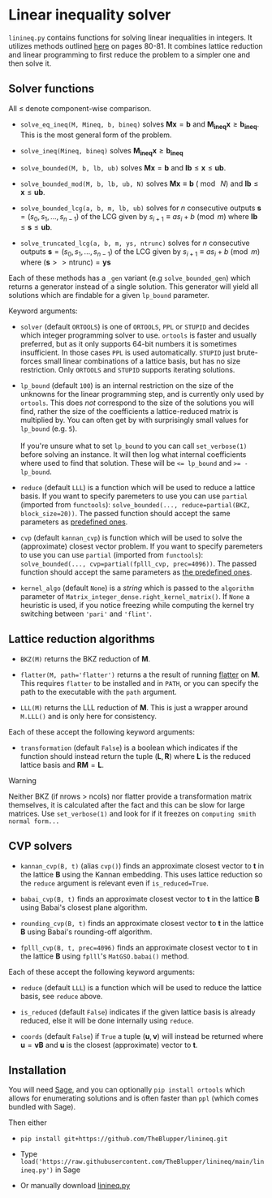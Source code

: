 # Linear inequality solver

`linineq.py` contains functions for solving linear inequalities in integers. It utilizes methods outlined [here](https://library.wolfram.com/infocenter/Books/8502/AdvancedAlgebra.pdf) on pages 80-81. It combines lattice reduction and linear programming to first reduce the problem to a simpler one and then solve it.

## Solver functions
All $\le$ denote component-wise comparison.

 - `solve_eq_ineq(M, Mineq, b, bineq)` solves $\mathbf{Mx} = \mathbf{b}$ and $\mathbf{M_{ineq}x} \ge \mathbf{b_{ineq}}$. This is the most general form of the problem.

 - `solve_ineq(Mineq, bineq)` solves $\mathbf{M_{ineq}x} \ge \mathbf{b_{ineq}}$

 - `solve_bounded(M, b, lb, ub)` solves $\mathbf{Mx} = \mathbf{b}$ and $\mathbf{lb} \le \mathbf{x} \le \mathbf{ub}$.

 - `solve_bounded_mod(M, b, lb, ub, N)` solves $\mathbf{Mx} \equiv \mathbf{b}\ (\bmod{\ N})$ and $\mathbf{lb} \le \mathbf{x} \le \mathbf{ub}$.

 - `solve_bounded_lcg(a, b, m, lb, ub)` solves for $n$ consecutive outputs $\mathbf{s}=(s_0, s_1, ..., s_{n-1})$ of the LCG given by $s_{i+1} \equiv a s_i + b \pmod{m}$ where $\mathbf{lb} \le \mathbf{s} \le \mathbf{ub}$.

 - `solve_truncated_lcg(a, b, m, ys, ntrunc)` solves for $n$ consecutive outputs $\mathbf{s}=(s_0, s_1, ..., s_{n-1})$ of the LCG given by $s_{i+1} \equiv a s_i + b \pmod{m}$ where $(\mathbf{s}>>\mathrm{ntrunc}) = \mathbf{ys}$

Each of these methods has a `_gen` variant (e.g `solve_bounded_gen`) which returns a generator instead of a single solution. This generator will yield all solutions which are findable for a given `lp_bound` parameter.

Keyword arguments:

 - `solver` (default `ORTOOLS`) is one of `ORTOOLS`, `PPL` or `STUPID` and decides which integer programming solver to use. `ortools` is faster and usually preferred, but as it only supports 64-bit numbers it is sometimes insufficient. In those cases `PPL` is used automatically. `STUPID` just brute-forces small linear combinations of a lattice basis, but has no size restriction. Only `ORTOOLS` and `STUPID` supports iterating solutions.

 - `lp_bound` (default `100`) is an internal restriction on the size of the unknowns for the linear programming step, and is currently only used by `ortools`. This does *not* correspond to the size of the solutions you will find, rather the size of the coefficients a lattice-reduced matrix is multiplied by. You can often get by with surprisingly small values for `lp_bound` (e.g. `5`).<br><br>
 If you're unsure what to set `lp_bound` to you can call `set_verbose(1)` before solving an instance. It will then log what internal coefficients where used to find that solution. These will be `<= lp_bound` and `>= -lp_bound`.

 - `reduce` (default `LLL`) is a function which will be used to reduce a lattice basis. If you want to specify paremeters to use you can use `partial` (imported from `functools`): `solve_bounded(..., reduce=partial(BKZ, block_size=20))`. The passed function should accept the same parameters as [predefined ones](#lattice-reduction-algorithms).

 - `cvp` (default `kannan_cvp`) is function which will be used to solve the (approximate) closest vector problem. If you want to specify paremeters to use you can use `partial` (imported from `functools`): `solve_bounded(..., cvp=partial(fplll_cvp, prec=4096))`. The passed function should accept the same parameters as [the predefined ones](#cvp-solvers).
 
 - `kernel_algo` (default `None`) is a *string* which is passed to the `algorithm` parameter of `Matrix_integer_dense.right_kernel_matrix()`. If `None` a heuristic is used, if you notice freezing while computing the kernel try switching between `'pari'` and `'flint'`.

## Lattice reduction algorithms
 - `BKZ(M)` returns the BKZ reduction of $\mathbf{M}$.

 - `flatter(M, path='flatter')` returns a the result of running [flatter](https://github.com/keeganryan/flatter) on $\mathbf{M}$. This requires `flatter` to be installed and in `PATH`, or you can specify the path to the executable with the `path` argument.

 - `LLL(M)` returns the LLL reduction of $\mathbf{M}$. This is just a wrapper around `M.LLL()` and is only here for consistency.

Each of these accept the following keyword arguments:
 - `transformation` (default `False`) is a boolean which indicates if the function should instead return the tuple $(\mathbf{L}, \mathbf{R})$ where $\mathbf{L}$ is the reduced lattice basis and $\mathbf{R M} = \mathbf{L}$.

> [!WARNING]
> Neither BKZ (if nrows > ncols) nor flatter provide a transformation matrix themselves, it is calculated after the fact and this can be slow for large matrices. Use `set_verbose(1)` and look for if it freezes on `computing smith normal form...`

## CVP solvers
 - `kannan_cvp(B, t)` (alias `cvp()`) finds an approximate closest vector to $\mathbf{t}$ in the lattice $\mathbf{B}$ using the Kannan embedding. This uses lattice reduction so the `reduce` argument is relevant even if `is_reduced=True`.

 - `babai_cvp(B, t)` finds an approximate closest vector to $\mathbf{t}$ in the lattice $\mathbf{B}$ using Babai's closest plane algorithm.

 - `rounding_cvp(B, t)` finds an approximate closest vector to $\mathbf{t}$ in the lattice $\mathbf{B}$ using Babai's rounding-off algorithm.

 - `fplll_cvp(B, t, prec=4096)` finds an approximate closest vector to $\mathbf{t}$ in the lattice $\mathbf{B}$ using `fplll`'s `MatGSO.babai()` method.

Each of these accept the following keyword arguments:
 - `reduce` (default `LLL`) is a function which will be used to reduce the lattice basis, see `reduce` above.

 - `is_reduced` (default `False`) indicates if the given lattice basis is already reduced, else it will be done internally using `reduce`.

 - `coords` (default `False`) if `True` a tuple $(\mathbf{u}, \mathbf{v})$ will instead be returned where $\mathbf{u} = \mathbf{v B}$ and $\mathbf{u}$ is the closest (approximate) vector to $\mathbf{t}$.

## Installation
You will need [Sage](https://doc.sagemath.org/html/en/installation/index.html), and you can optionally `pip install ortools` which allows for enumerating solutions and is often faster than `ppl` (which comes bundled with Sage).

Then either
 - `pip install git+https://github.com/TheBlupper/linineq.git`

 - Type `load('https://raw.githubusercontent.com/TheBlupper/linineq/main/linineq.py')` in Sage

 - Or manually download [linineq.py](./linineq.py)